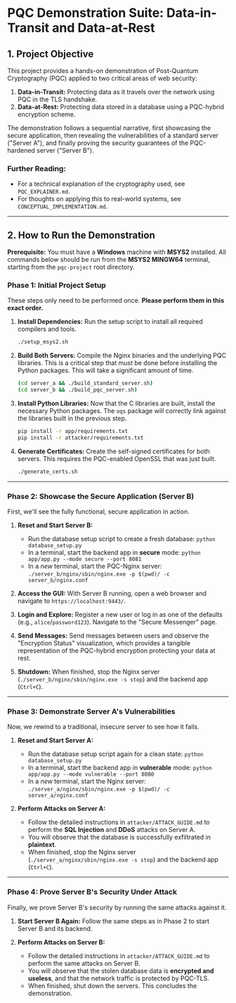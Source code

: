 # PQC Demonstration Suite: Data-in-Transit and Data-at-Rest

## 1. Project Objective

This project provides a hands-on demonstration of Post-Quantum Cryptography (PQC) applied to two critical areas of web security:

1.  **Data-in-Transit:** Protecting data as it travels over the network using PQC in the TLS handshake.
2.  **Data-at-Rest:** Protecting data stored in a database using a PQC-hybrid encryption scheme.

The demonstration follows a sequential narrative, first showcasing the secure application, then revealing the vulnerabilities of a standard server ("Server A"), and finally proving the security guarantees of the PQC-hardened server ("Server B").

### Further Reading:
- For a technical explanation of the cryptography used, see `PQC_EXPLAINER.md`.
- For thoughts on applying this to real-world systems, see `CONCEPTUAL_IMPLEMENTATION.md`.

---

## 2. How to Run the Demonstration

**Prerequisite:** You must have a **Windows** machine with **MSYS2** installed. All commands below should be run from the **MSYS2 MINGW64** terminal, starting from the `pqc-project` root directory.

### Phase 1: Initial Project Setup

These steps only need to be performed once. **Please perform them in this exact order.**

1.  **Install Dependencies:** Run the setup script to install all required compilers and tools.
    ```bash
    ./setup_msys2.sh
    ```
2.  **Build Both Servers:** Compile the Nginx binaries and the underlying PQC libraries. This is a critical step that must be done before installing the Python packages. This will take a significant amount of time.
    ```bash
    (cd server_a && ./build_standard_server.sh)
    (cd server_b && ./build_pqc_server.sh)
    ```
3.  **Install Python Libraries:** Now that the C libraries are built, install the necessary Python packages. The `oqs` package will correctly link against the libraries built in the previous step.
    ```bash
    pip install -r app/requirements.txt
    pip install -r attacker/requirements.txt
    ```
4.  **Generate Certificates:** Create the self-signed certificates for both servers. This requires the PQC-enabled OpenSSL that was just built.
    ```bash
    ./generate_certs.sh
    ```

---

### Phase 2: Showcase the Secure Application (Server B)

First, we'll see the fully functional, secure application in action.

1.  **Reset and Start Server B:**
    *   Run the database setup script to create a fresh database: `python database_setup.py`
    *   In a terminal, start the backend app in **secure** mode: `python app/app.py --mode secure --port 8081`
    *   In a *new* terminal, start the PQC-Nginx server: `./server_b/nginx/sbin/nginx.exe -p $(pwd)/ -c server_b/nginx.conf`

2.  **Access the GUI:** With Server B running, open a web browser and navigate to `https://localhost:9443/`.
3.  **Login and Explore:** Register a new user or log in as one of the defaults (e.g., `alice`/`password123`). Navigate to the "Secure Messenger" page.
4.  **Send Messages:** Send messages between users and observe the "Encryption Status" visualization, which provides a tangible representation of the PQC-hybrid encryption protecting your data at rest.
5.  **Shutdown:** When finished, stop the Nginx server (`./server_b/nginx/sbin/nginx.exe -s stop`) and the backend app (`Ctrl+C`).

---

### Phase 3: Demonstrate Server A's Vulnerabilities

Now, we rewind to a traditional, insecure server to see how it fails.

1.  **Reset and Start Server A:**
    *   Run the database setup script again for a clean state: `python database_setup.py`
    *   In a terminal, start the backend app in **vulnerable** mode: `python app/app.py --mode vulnerable --port 8080`
    *   In a *new* terminal, start the Nginx server: `./server_a/nginx/sbin/nginx.exe -p $(pwd)/ -c server_a/nginx.conf`

2.  **Perform Attacks on Server A:**
    *   Follow the detailed instructions in `attacker/ATTACK_GUIDE.md` to perform the **SQL Injection** and **DDoS** attacks on Server A.
    *   You will observe that the database is successfully exfiltrated in **plaintext**.
    *   When finished, stop the Nginx server (`./server_a/nginx/sbin/nginx.exe -s stop`) and the backend app (`Ctrl+C`).

---

### Phase 4: Prove Server B's Security Under Attack

Finally, we prove Server B's security by running the same attacks against it.

1.  **Start Server B Again:** Follow the same steps as in Phase 2 to start Server B and its backend.

2.  **Perform Attacks on Server B:**
    *   Follow the detailed instructions in `attacker/ATTACK_GUIDE.md` to perform the same attacks on Server B.
    *   You will observe that the stolen database data is **encrypted and useless**, and that the network traffic is protected by PQC-TLS.
    *   When finished, shut down the servers. This concludes the demonstration.
